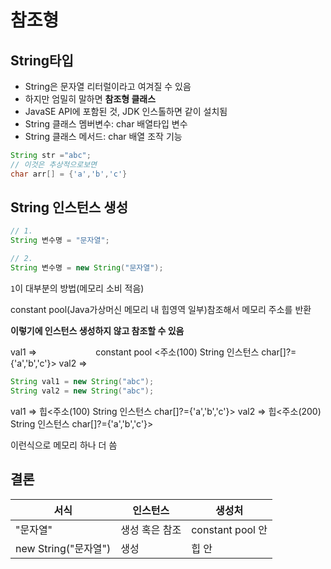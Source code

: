 # 참조형

## String타입

- String은 문자열 리터럴이라고 여겨질 수 있음
- 하지만 엄밀히 말하면 **참조형 클래스**
- JavaSE API에 포함된 것, JDK 인스톨하면 같이 설치됨
- String 클래스 멤버변수: char 배열타입 변수
- String 클래스 메서드: char 배열 조작 기능

```java
String str ="abc";
// 이것은 추상적으로보면
char arr[] = {'a','b','c'}
```

## String 인스턴스 생성

```java
// 1.
String 변수명 = "문자열";

// 2.
String 변수명 = new String("문자열");
```

`1`이 대부분의 방법(메모리 소비 적음)

constant pool(Java가상머신 메모리 내 힙영역 일부)참조해서 메모리 주소를 반환

**이렇기에 인스턴스 생성하지 않고 참조할 수 있음**

val1 =>
ㅤㅤㅤㅤㅤㅤㅤconstant pool <주소(100) String 인스턴스 char[]?={'a','b','c'}>
val2 =>

```java
String val1 = new String("abc");
String val2 = new String("abc");
```

val1 => 힙<주소(100) String 인스턴스 char[]?={'a','b','c'}>
val2 => 힙<주소(200) String 인스턴스 char[]?={'a','b','c'}>

이런식으로 메모리 하나 더 씀

## 결론

| 서식                 | 인스턴스       | 생성처           |
| -------------------- | -------------- | ---------------- |
| "문자열"             | 생성 혹은 참조 | constant pool 안 |
| new String("문자열") | 생성           | 힙 안            |
